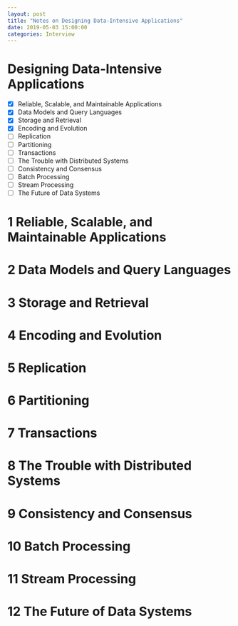 ```yaml
---
layout: post
title: "Notes on Designing Data-Intensive Applications"
date: 2019-05-03 15:00:00
categories: Interview
---
```


# Designing Data-Intensive Applications
  - [x] Reliable, Scalable, and Maintainable Applications
  - [x] Data Models and Query Languages
  - [x] Storage and Retrieval
  - [x] Encoding and Evolution
  - [ ] Replication
  - [ ] Partitioning
  - [ ] Transactions
  - [ ] The Trouble with Distributed Systems
  - [ ] Consistency and Consensus
  - [ ] Batch Processing
  - [ ] Stream Processing
  - [ ] The Future of Data Systems

# 1 Reliable, Scalable, and Maintainable Applications

# 2 Data Models and Query Languages

# 3 Storage and Retrieval

# 4 Encoding and Evolution

# 5 Replication

# 6 Partitioning

# 7 Transactions

# 8 The Trouble with Distributed Systems

# 9 Consistency and Consensus

# 10 Batch Processing

# 11 Stream Processing

# 12 The Future of Data Systems


